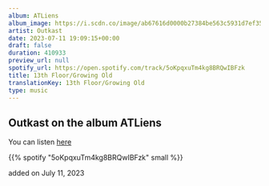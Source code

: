 ```yaml
---
album: ATLiens
album_image: https://i.scdn.co/image/ab67616d0000b27384be563c5931d7ef35706148
artist: Outkast
date: 2023-07-11 19:09:15+00:00
draft: false
duration: 410933
preview_url: null
spotify_url: https://open.spotify.com/track/5oKpqxuTm4kg8BRQwIBFzk
title: 13th Floor/Growing Old
translationKey: 13th Floor/Growing Old
type: music
---
```


## Outkast on the album ATLiens

You can listen [here](https://open.spotify.com/track/5oKpqxuTm4kg8BRQwIBFzk)

{{% spotify "5oKpqxuTm4kg8BRQwIBFzk" small %}}

added on July 11, 2023